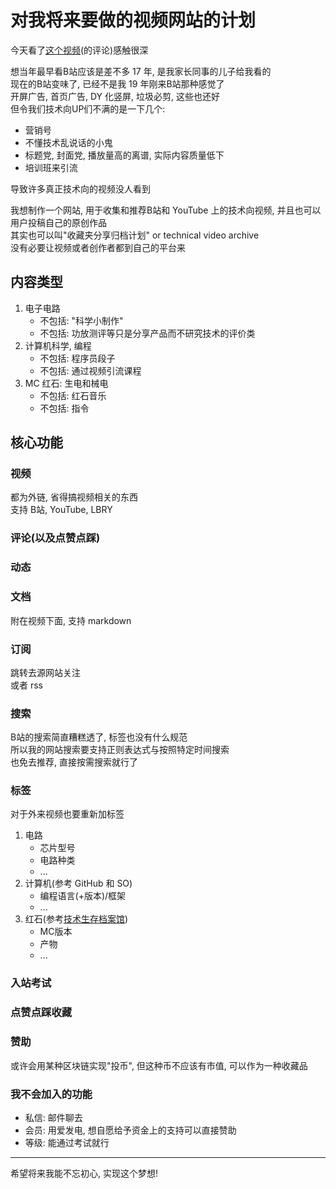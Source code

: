 # 对我将来要做的视频网站的计划
今天看了[这个视频](https://www.bilibili.com/video/BV1fq4y1p7WA)(的评论)感触很深<br>

想当年最早看B站应该是差不多 17 年, 是我家长同事的儿子给我看的<br>
现在的B站变味了, 已经不是我 19 年刚来B站那种感觉了<br>
开屏广告, 首页广告, DY 化竖屏, 垃圾必剪, 这些也还好<br>
但令我们技术向UP们不满的是一下几个:
- 营销号
- 不懂技术乱说话的小鬼
- 标题党, 封面党, 播放量高的离谱, 实际内容质量低下
- 培训班来引流

导致许多真正技术向的视频没人看到<br>

我想制作一个网站, 用于收集和推荐B站和 YouTube 上的技术向视频, 并且也可以用户投稿自己的原创作品<br>
其实也可以叫"收藏夹分享归档计划" or technical video archive<br>
没有必要让视频或者创作者都到自己的平台来

## 内容类型
1. 电子电路
   - 不包括: "科学小制作"
   - 不包括: 功放测评等只是分享产品而不研究技术的评价类
2. 计算机科学, 编程
   - 不包括: 程序员段子
   - 不包括: 通过视频引流课程
3. MC 红石: 生电和械电
   - 不包括: 红石音乐
   - 不包括: 指令


## 核心功能
### 视频
都为外链, 省得搞视频相关的东西<br>
支持 B站, YouTube, LBRY
### 评论(以及点赞点踩)
### 动态
### 文档
附在视频下面, 支持 markdown
### 订阅
跳转去源网站关注<br>
或者 rss
### 搜索
B站的搜索简直糟糕透了, 标签也没有什么规范<br>
所以我的网站搜索要支持正则表达式与按照特定时间搜索<br>
也免去推荐, 直接按需搜索就行了
### 标签
对于外来视频也要重新加标签
1. 电路
   - 芯片型号
   - 电路种类
   - ...
2. 计算机(参考 GitHub 和 SO)
   - 编程语言(+版本)/框架
   - ...
3. 红石(参考[技术生存档案馆](https://www.kaiheila.cn/app/channels/4843906206985132/3155483177799674))
   - MC版本
   - 产物
   - ...

### 入站考试
### 点赞点踩收藏
### 赞助
或许会用某种区块链实现"投币", 但这种币不应该有市值, 可以作为一种收藏品
### 我不会加入的功能
- 私信: 邮件聊去
- 会员: 用爱发电, 想自愿给予资金上的支持可以直接赞助
- 等级: 能通过考试就行


---
希望将来我能不忘初心, 实现这个梦想!

